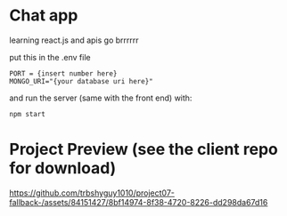 # Chat app

learning react.js and apis go brrrrrr

put this in the .env file
```
PORT = {insert number here}
MONGO_URI="{your database uri here}"
```

and run the server (same with the front end) with:
```
npm start
```
# Project Preview (see the client repo for download)



https://github.com/trbshyguy1010/project07-fallback-/assets/84151427/8bf14974-8f38-4720-8226-dd298da67d16

